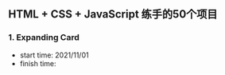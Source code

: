 ## HTML + CSS + JavaScript 练手的50个项目

### 1. Expanding Card
* start time: 2021/11/01
* finish time: 

